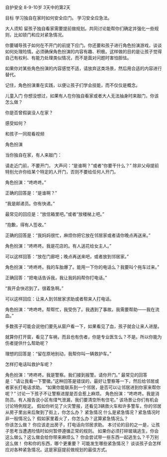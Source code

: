 自护安全
8-9-10岁
3天中的第2天

目标
学习独自在家时如何安全应门。 
学习安全应急法。

大人须知
留孩子独自看家需要提前做规划。共同讨论能帮你们确定并强化一些规则，比如锁门和应对紧急情况。

你要辅导孩子如何在不开门的前提下应门。你还要和孩子进行角色扮演游戏，谈谈如何处理险情。必须确保角色扮演的内容有趣、积极。这样做的目的是让孩子觉得自己有权利、有能力处理类似情况，而不是面对问题时害怕胆怯。

如果你对某些角色扮演的内容感觉不适，请放弃这类场景，然后用合适的内容进行替代。

记住，角色扮演重在实践，以便让孩子们学会技能，而不仅仅是概念。

儿童入门
你想没想过，如果有人在你独自看家或者大人无法抽身时来敲门，你该怎么做？

你是否曾假装没人在家？

感受如何？

和孩子一同观看视频

角色扮演

当你独自在家，有人来敲门：

请走近门前，不要开门，
大声问：“是谁啊？”或者“你要干什么？”
除非父母提前特别允许你给某个特定的人开门，否则不要给任何人开门。

角色扮演：“咚咚咚。”

正确的回答是：“是谁啊？”

“我是邮递员。你有快递。”

最常见的回应是：“放信箱里吧。”或者“放楼梯上吧。”

“抱歉，得有人签收。”

正确的回答是：“我妈妈很忙，麻烦你把它放在邻居家或者请你晚点再送来。”

角色扮演：“咚咚咚。我是花店的。有人送花给女主人。”

可以这样回答：“放在门廊吧；晚点再送来吧，或者放到邻居家。”

角色扮演：“咚咚咚。我的车胎爆了。能用一下你的电话么？我要叫个拖车过来。”

正确回答：“把电话告诉我，我让我妈妈帮你打电话。”

“我开会快迟到了。很着急啊。”

可以这样回应：让来人到邻居家求助或者帮来人打电话。

角色扮演：“咚咚咚。帮帮忙，我受伤了。我遇到了事故。我需要帮助——我在流血。”

多数孩子可能会说他们要先从窗户看一下，如果看见了血，孩子就会让来人进屋。

就算你打开窗，看见了车祸，而且也有伤者，你是专业医生么？不是。所以你能为伤者提供什么帮助呢？

理想的回答是：“留在原地别动，我帮你叫一辆救护车。”

怎样打电话叫救护车呢？

角色扮演：“咚咚咚。我是警察。我们接到报警。请你开门。”
最常见的回答是：“请让我看一下警徽。”这种回答是错误的，最好让警察等一下，然后给邻居或者家长打电话求助。
“如果你能联系到一个邻居，是否可以让邻居进到你家来帮你呢？”
讨论一下孩子不让警察进屋是否会惹上麻烦。 
角色扮演：“咚咚咚。我是消防员。有人报告说小区有煤气泄漏，我们要清空所有住宅。”
该场景让你们有机会讨论特例规定。
假如你听见了火灾警报，还看见3辆救火车和许多警车，你的邻居从房子里出来后聚到了街上，你怎么办？
紧急情况
什么是紧急情况？紧急情况时非一般情况么？
假如家里着火了，你怎么办？这算紧急情况么？  
你该怎么做？
你应该走出房子，打电话向邻居求助。
 本讨论的目的之一是，让孩子思考当遭遇险情时如何暂停遵循正常的规则。
如果你必须打碎玻璃逃生，你会这么做么？这么做会给你带来麻烦么？
你会尝试带一些东西一起逃生么？千万别这么做！
你和你的东西，哪个更重要？ 
可能发生哪些紧急情况？
谈谈孩子会怎样应对各种紧急情况。这是家庭提前做规划的最佳方式。

